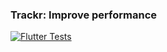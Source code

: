### Trackr: Improve performance

[![Flutter Tests](https://github.com/theartofnonso/trackr-app/actions/workflows/flutter_tests.yml/badge.svg)](https://github.com/theartofnonso/trackr-app/actions/workflows/flutter_tests.yml)